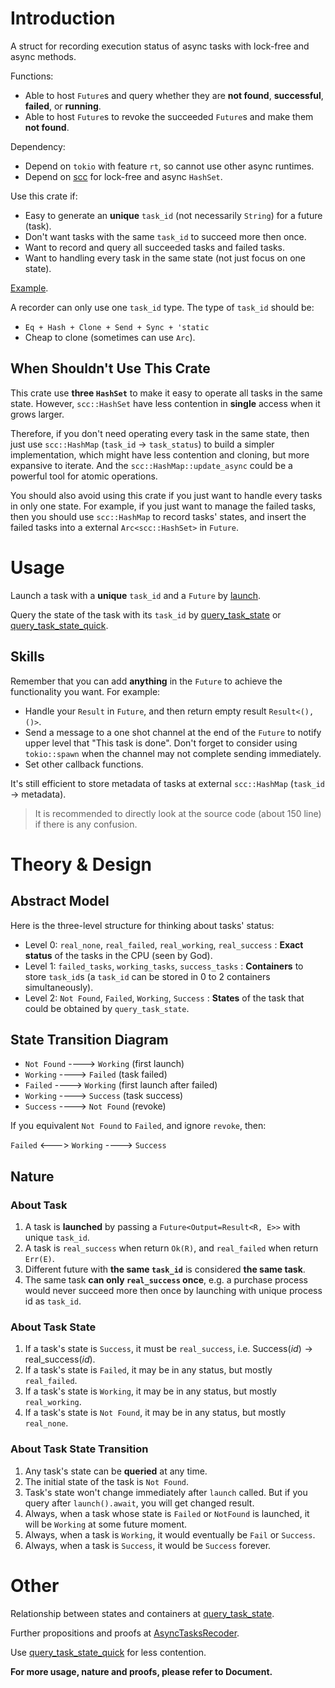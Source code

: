 # Introduction

A struct for recording execution status of async tasks with lock-free and async methods.

Functions:
- Able to host `Future`s and query whether they are **not found**, **successful**, **failed**, or **running**.
- Able to host `Future`s to revoke the succeeded `Future`s and make them **not found**.

Dependency:
- Depend on `tokio` with feature `rt`, so cannot use other async runtimes.
- Depend on [scc](https://crates.io/crates/scc) for lock-free and async `HashSet`.

Use this crate if:
- Easy to generate an **unique** `task_id` (not necessarily `String`) for a future (task).
- Don't want tasks with the same `task_id` to succeed more then once.
- Want to record and query all succeeded tasks and failed tasks.
- Want to handling every task in the same state (not just focus on one state).

[Example](https://github.com/Ayana-chan/ipfs_storage_cruster/tree/master/crates/async_tasks_recorder/examples).

A recorder can only use one `task_id` type. The type of `task_id` should be:
- `Eq + Hash + Clone + Send + Sync + 'static`
- Cheap to clone (sometimes can use `Arc`).

## When Shouldn't Use This Crate

This crate use **three `HashSet`** to make it easy to operate all tasks in the same state.
However, `scc::HashSet` have less contention in **single** access when it grows larger.

Therefore, if you don't need operating every task in the same state,
then just use `scc::HashMap` (`task_id` \-\> `task_status`) to build a simpler implementation,
which might have less contention and cloning, but more expansive to iterate.
And the `scc::HashMap::update_async` could be a powerful tool for atomic operations.

You should also avoid using this crate if you just want to handle every tasks in only one state.
For example, if you just want to manage the failed tasks,
then you should use `scc::HashMap` to record tasks' states,
and insert the failed tasks into a external `Arc<scc::HashSet>` in `Future`.

# Usage

Launch a task with a **unique** `task_id` and a `Future` by [launch](AsyncTasksRecoder::launch).

Query the state of the task with its `task_id`
by [query_task_state](AsyncTasksRecoder::query_task_state) or [query_task_state_quick](AsyncTasksRecoder::query_task_state_quick).


## Skills

Remember that you can add **anything** in the `Future` to achieve the functionality you want.
For example:
- Handle your `Result` in `Future`, and then return empty result `Result<(),()>`.
- Send a message to a one shot channel at the end of the `Future` to notify upper level that "This task is done".
  Don't forget to consider using `tokio::spawn` when the channel may not complete sending immediately.
- Set other callback functions.

It's still efficient to store metadata of tasks at external `scc::HashMap` (`task_id` \-\> metadata).

> It is recommended to directly look at the source code (about 150 line) if there is any confusion.

# Theory & Design

## Abstract Model
Here is the three-level structure for thinking about tasks' status:
- Level 0: `real_none`, `real_failed`, `real_working`, `real_success` : **Exact status** of the tasks in the CPU (seen by God).
- Level 1: `failed_tasks`, `working_tasks`, `success_tasks` : **Containers** to store `task_id`s (a `task_id` can be stored in 0 to 2 containers simultaneously).
- Level 2: `Not Found`, `Failed`, `Working`, `Success` : **States** of the task that could be obtained by `query_task_state`.

## State Transition Diagram
- `Not Found` \-\-\-\-\> `Working` (first launch)
- `Working` \-\-\-\-\> `Failed` (task failed)
- `Failed` \-\-\-\-\> `Working` (first launch after failed)
- `Working` \-\-\-\-\> `Success` (task success)
- `Success` \-\-\-\-\> `Not Found` (revoke)

If you equivalent `Not Found` to `Failed`, and ignore `revoke`, then:

`Failed` \<\-\-\-\> `Working` \-\-\-\-\> `Success`

## Nature
### About Task
1. A task is **launched** by passing a `Future<Output=Result<R, E>>` with unique `task_id`.
2. A task is `real_success` when return `Ok(R)`, and `real_failed` when return `Err(E)`.
3. Different future with **the same `task_id`** is considered **the same task**.
4. The same task **can only `real_success` once**, e.g. a purchase process would never succeed more then once by launching with unique process id as `task_id`.

### About Task State
1. If a task's state is `Success`, it must be `real_success`, i.e. $\text{Success}(id) \rightarrow \text{real\_success}(id)$.
2. If a task's state is `Failed`, it may be in any status, but mostly `real_failed`.
3. If a task's state is `Working`, it may be in any status, but mostly `real_working`.
4. If a task's state is `Not Found`, it may be in any status, but mostly `real_none`.

### About Task State Transition
1. Any task's state can be **queried** at any time.
2. The initial state of the task is `Not Found`.
3. Task's state won't change immediately after `launch` called. But if you query after `launch().await`, you will get changed result.
4. Always, when a task whose state is `Failed` or `NotFound` is launched, it will be `Working` at some future moment.
5. Always, when a task is `Working`, it would eventually be `Fail` or `Success`.
6. Always, when a task is `Success`, it would be `Success` forever.

# Other
Relationship between states and containers at [query_task_state](AsyncTasksRecoder::query_task_state).

Further propositions and proofs at [AsyncTasksRecoder](AsyncTasksRecoder).

Use [query_task_state_quick](AsyncTasksRecoder::query_task_state_quick) for less contention.


**For more usage, nature and proofs, please refer to Document.**


